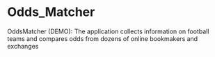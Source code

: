 # Odds_Matcher
OddsMatcher (DEMO): The application collects information on football teams and compares odds from dozens of online bookmakers and exchanges
